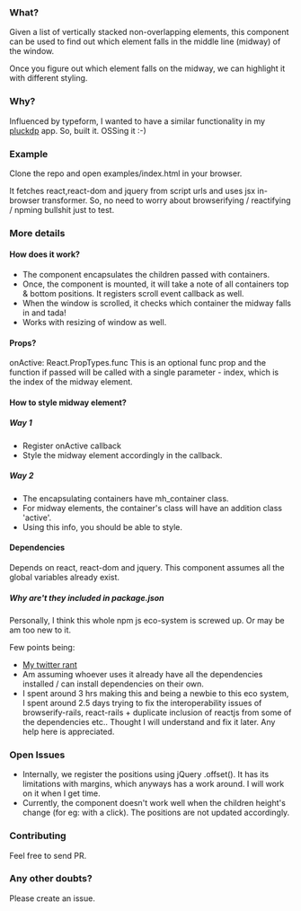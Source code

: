 ### What?
Given a list of vertically stacked non-overlapping elements, this component can be used to find out which element falls in the middle line (midway) of the window.

Once you figure out which element falls on the midway, we can highlight it with different styling. 

### Why?
Influenced by typeform, I wanted to have a similar functionality in my [pluckdp](http://pluckdp.theox.in) app. So, built it. OSSing it :-)

### Example
Clone the repo and open examples/index.html in your browser. 

It fetches react,react-dom and jquery from script urls and uses jsx in-browser transformer. So, no need to worry about browserifying / reactifying / npming bullshit just to test.

### More details
#### How does it work?
* The component encapsulates the children passed with containers.
* Once, the component is mounted, it will take a note of all containers top & bottom positions. It registers scroll event callback as well. 
* When the window is scrolled, it checks which container the midway falls in and tada!
* Works with resizing of window as well.

#### Props?
onActive: React.PropTypes.func
This is an optional func prop and the function if passed will be called with a single parameter - index, which is the index of the midway element. 

#### How to style midway element?

##### Way 1
* Register onActive callback
* Style the midway element accordingly in the callback. 
 
##### Way 2
* The encapsulating containers have mh_container class. 
* For midway elements, the container's class will have an addition class 'active'.
* Using this info, you should be able to style. 

#### Dependencies
Depends on react, react-dom and jquery. This component assumes all the global variables already exist.

##### Why are't they included in package.json
Personally, I think this whole npm js eco-system is screwed up. Or may be am too new to it.

Few points being: 
* [My twitter rant](https://twitter.com/dhunnapotha/status/705225192239304704)
* Am assuming whoever uses it already have all the dependencies installed / can install dependencies on their own. 
* I spent around 3 hrs making this and being a newbie to this eco system, I spent around 2.5 days trying to fix the interoperability issues of browserify-rails, react-rails + duplicate inclusion of reactjs from some of the dependencies etc.. Thought I will understand and fix it later. Any help here is appreciated.


### Open Issues
* Internally, we register the positions using jQuery .offset(). It has its limitations with margins, which anyways has a work around. I will work on it when I get time.
* Currently, the component doesn't work well when the children height's change (for eg: with a click). The positions are not updated accordingly.

### Contributing
Feel free to send PR.

### Any other doubts? 
Please create an issue.




